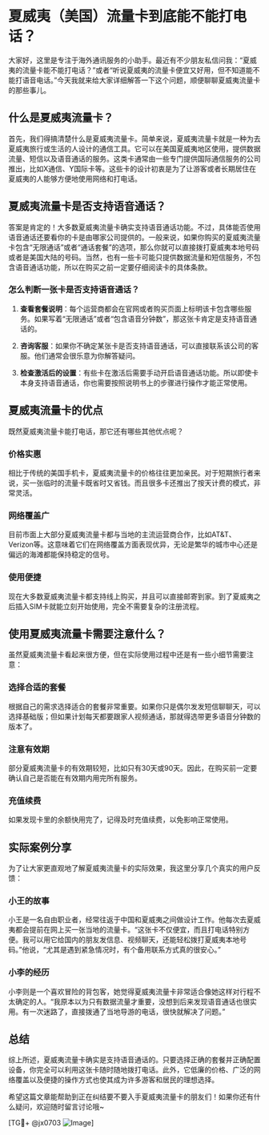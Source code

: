 # 夏威夷（美国）流量卡到底能不能打电话？

大家好，这里是专注于海外通讯服务的小助手。最近有不少朋友私信问我：“夏威夷的流量卡能不能打电话？”或者“听说夏威夷的流量卡便宜又好用，但不知道能不能打语音电话。”今天我就来给大家详细解答一下这个问题，顺便聊聊夏威夷流量卡的那些事儿。

## 什么是夏威夷流量卡？

首先，我们得搞清楚什么是夏威夷流量卡。简单来说，夏威夷流量卡就是一种为去夏威夷旅行或生活的人设计的通信工具。它可以在美国夏威夷地区使用，提供数据流量、短信以及语音通话的服务。这类卡通常由一些专门提供国际通信服务的公司推出，比如X通信、Y国际卡等。这些卡的设计初衷是为了让游客或者长期居住在夏威夷的人能够方便地使用网络和打电话。

## 夏威夷流量卡是否支持语音通话？

答案是肯定的！大多数夏威夷流量卡确实支持语音通话功能。不过，具体能否使用语音通话还要看你的卡是由哪家公司提供的。一般来说，如果你购买的夏威夷流量卡包含“无限通话”或者“通话套餐”的选项，那么你就可以直接拨打夏威夷本地号码或者是美国大陆的号码。当然，也有一些卡可能只提供数据流量和短信服务，不包含语音通话功能，所以在购买之前一定要仔细阅读卡的具体条款。

### 怎么判断一张卡是否支持语音通话？

1. **查看套餐说明**：每个运营商都会在官网或者购买页面上标明该卡包含哪些服务。如果写着“无限通话”或者“包含语音分钟数”，那这张卡肯定是支持语音通话的。
   
2. **咨询客服**：如果你不确定某张卡是否支持语音通话，可以直接联系该公司的客服。他们通常会很乐意为你解答疑问。

3. **检查激活后的设置**：有些卡在激活后需要手动开启语音通话功能。所以即使卡本身支持语音通话，你也需要按照说明书上的步骤进行操作才能正常使用。

## 夏威夷流量卡的优点

既然夏威夷流量卡能打电话，那它还有哪些其他优点呢？

### 价格实惠

相比于传统的美国手机卡，夏威夷流量卡的价格往往更加亲民。对于短期旅行者来说，买一张临时的流量卡既省时又省钱。而且很多卡还推出了按天计费的模式，非常灵活。

### 网络覆盖广

目前市面上大部分夏威夷流量卡都与当地的主流运营商合作，比如AT&T、Verizon等。这意味着它们在网络覆盖方面表现优异，无论是繁华的城市中心还是偏远的海滩都能保持稳定的信号。

### 使用便捷

现在大多数夏威夷流量卡都支持线上购买，并且可以直接邮寄到家。到了夏威夷之后插入SIM卡就能立刻开始使用，完全不需要复杂的注册流程。

## 使用夏威夷流量卡需要注意什么？

虽然夏威夷流量卡看起来很方便，但在实际使用过程中还是有一些小细节需要注意：

### 选择合适的套餐

根据自己的需求选择适合的套餐非常重要。如果你只是偶尔发发短信聊聊天，可以选择基础版；但如果计划每天都要跟家人视频通话，那就得选带更多语音分钟数的版本了。

### 注意有效期

部分夏威夷流量卡的有效期较短，比如只有30天或90天。因此，在购买前一定要确认自己是否能在有效期内用完所有服务。

### 充值续费

如果发现卡里的余额快用完了，记得及时充值续费，以免影响正常使用。

## 实际案例分享

为了让大家更直观地了解夏威夷流量卡的实际效果，我这里分享几个真实的用户反馈：

### 小王的故事

小王是一名自由职业者，经常往返于中国和夏威夷之间做设计工作。他每次去夏威夷都会提前在网上买一张当地的流量卡。“这张卡不仅便宜，而且打电话特别方便。我可以用它给国内的朋友发信息、视频聊天，还能轻松拨打夏威夷本地号码。”他说，“尤其是遇到紧急情况时，有个备用联系方式真的很安心。”

### 小李的经历

小李则是一个喜欢冒险的背包客，她觉得夏威夷流量卡非常适合像她这样对行程不太确定的人。“我原本以为只有数据流量才重要，没想到后来发现语音通话也很实用。有一次迷路了，直接拨通了当地导游的电话，很快就解决了问题。”

## 总结

综上所述，夏威夷流量卡确实是支持语音通话的。只要选择正确的套餐并正确配置设备，你完全可以利用这张卡随时随地拨打电话。此外，它低廉的价格、广泛的网络覆盖以及便捷的操作方式也使其成为许多游客和居民的理想选择。

希望这篇文章能帮助到正在纠结要不要入手夏威夷流量卡的朋友们！如果你还有什么疑问，欢迎随时留言讨论哦~

[TG💪+ @jx0703 ![Image](https://github.com/user-attachments/assets/dbca1d08-cadb-493c-b0ec-ad6f7a83f270)]
